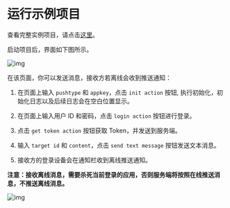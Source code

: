 # 运行示例项目

查看完整实例项目，请点击[这里](https://github.com/AsteriskZuo/RNTestPushExample/tree/chat)。

启动项目后，界面如下图所示。

![img](/images/react-native/push/push_example_ui.png)

在该页面，你可以发送消息，接收方若离线会收到推送通知：

1. 在页面上输入 `pushtype` 和 `appkey`，点击 `init action` 按钮, 执行初始化，初始化日志以及后续日志会在空白位置显示。

2. 在页面上输入用户 ID 和密码，点击 `login action` 按钮进行登录。

3. 点击 `get token action` 按钮获取 Token，并发送到服务端。

4. 输入 `target id` 和 `content`，点击 `send text message` 按钮发送文本消息。
   
5. 接收方的登录设备会在通知栏收到离线推送通知。

**注意：接收离线消息，需要杀死当前登录的应用，否则服务端将按照在线推送消息，不推送离线消息。**

![img](/images/android/push/push_displayattribute_1.png)